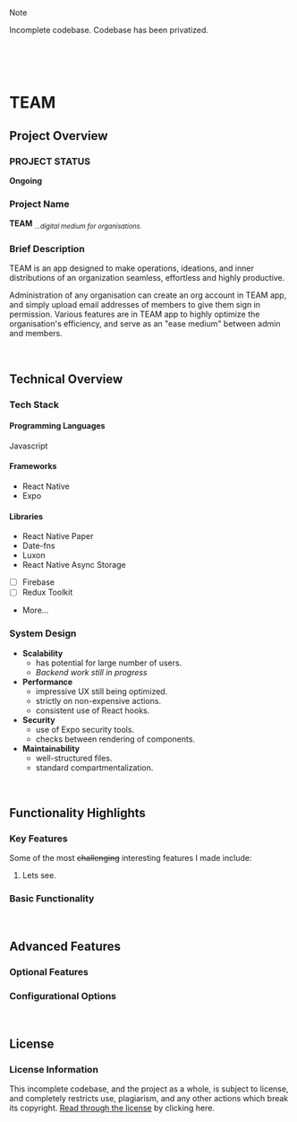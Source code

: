 <br>

> [!NOTE]
> Incomplete codebase. Codebase has been privatized.

<br><br><br>

# TEAM

## Project Overview

### PROJECT STATUS

**Ongoing**

### Project Name

**TEAM** <sub>_...digital medium for organisations._</sub>

### Brief Description

TEAM is an app designed to make operations, ideations, and
inner distributions of an organization seamless, effortless and highly productive.

Administration of any organisation can create an org account in TEAM app, and simply upload
email addresses of members to give them sign in permission. Various features are in TEAM app
to highly optimize the organisation's efficiency, and serve as an "ease medium" between admin
and members.

<br>

## Technical Overview

### Tech Stack

#### Programming Languages

Javascript

#### Frameworks

-   React Native
-   Expo

#### Libraries

-   React Native Paper
-   Date-fns
-   Luxon
-   React Native Async Storage
-   [ ] Firebase
-   [ ] Redux Toolkit
-   More...

### System Design

-   **Scalability**
    -   has potential for large number of users.
    -   _Backend work still in progress_
-   **Performance**
    -   impressive UX still being optimized.
    -   strictly on non-expensive actions.
    -   consistent use of React hooks.
-   **Security**
    -   use of Expo security tools.
    -   checks between rendering of components.
-   **Maintainability**
    -   well-structured files.
    -   standard compartmentalization.

<br>

## Functionality Highlights

### Key Features

Some of the most ~~challenging~~ interesting features I made include:

1. Lets see.

### Basic Functionality

<br>

## Advanced Features

### Optional Features

### Configurational Options

<br>

## License

### License Information

This incomplete codebase, and the project as a whole, is subject to license,
and completely restricts use, plagiarism, and any other actions which break its
copyright. [Read through the license](/LICENSE) by clicking here.
